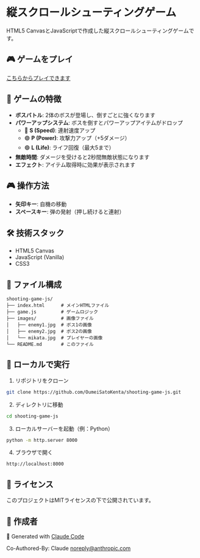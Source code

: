 # 縦スクロールシューティングゲーム

HTML5 CanvasとJavaScriptで作成した縦スクロールシューティングゲームです。

## 🎮 ゲームをプレイ

[こちらからプレイできます](https://oumeisatokenta.github.io/shooting-game-js/)

## 🎯 ゲームの特徴

- **ボスバトル**: 2体のボスが登場し、倒すごとに強くなります
- **パワーアップシステム**: ボスを倒すとパワーアップアイテムがドロップ
  - 🔵 **S (Speed)**: 連射速度アップ
  - 🟣 **P (Power)**: 攻撃力アップ（+5ダメージ）
  - 🟢 **L (Life)**: ライフ回復（最大5まで）
- **無敵時間**: ダメージを受けると2秒間無敵状態になります
- **エフェクト**: アイテム取得時に効果が表示されます

## 🎮 操作方法

- **矢印キー**: 自機の移動
- **スペースキー**: 弾の発射（押し続けると連射）

## 🛠️ 技術スタック

- HTML5 Canvas
- JavaScript (Vanilla)
- CSS3

## 📂 ファイル構成

```
shooting-game-js/
├── index.html      # メインHTMLファイル
├── game.js         # ゲームロジック
├── images/         # 画像ファイル
│   ├── enemy1.jpg  # ボス1の画像
│   ├── enemy2.jpg  # ボス2の画像
│   └── mikata.jpg  # プレイヤーの画像
└── README.md       # このファイル
```

## 🚀 ローカルで実行

1. リポジトリをクローン
```bash
git clone https://github.com/OumeiSatoKenta/shooting-game-js.git
```

2. ディレクトリに移動
```bash
cd shooting-game-js
```

3. ローカルサーバーを起動（例：Python）
```bash
python -m http.server 8000
```

4. ブラウザで開く
```
http://localhost:8000
```

## 📝 ライセンス

このプロジェクトはMITライセンスの下で公開されています。

## 🤖 作成者

🤖 Generated with [Claude Code](https://claude.ai/code)

Co-Authored-By: Claude <noreply@anthropic.com>